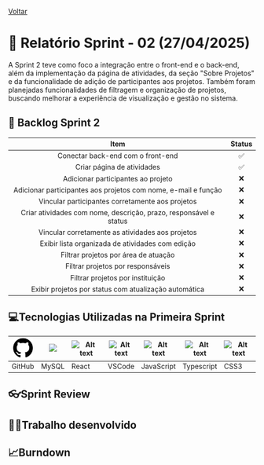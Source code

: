 <a href="../README.md">Voltar</a>

# 📄 Relatório Sprint - 02 (27/04/2025)

A Sprint 2 teve como foco a integração entre o front-end e o back-end, além da implementação da página de atividades, da seção "Sobre Projetos" e da funcionalidade de adição de participantes aos projetos. Também foram planejadas funcionalidades de filtragem e organização de projetos, buscando melhorar a experiência de visualização e gestão no sistema.

<h2 aling="center">📜 Backlog Sprint 2 </h2>
<span id="backlog1">
  
| Item | Status | 
| :----: | :----: |                                                                                    
| Conectar back-end com o front-end                                                         | ✅     
| Criar página de atividades                                                                | ✅     
| Adicionar participantes ao projeto                                                        | ❌    
| Adicionar participantes aos projetos com nome, e-mail e função                            | ❌     
| Vincular participantes corretamente aos projetos                                          | ❌     
| Criar atividades com nome, descrição, prazo, responsável e status                         | ❌     
| Vincular corretamente as atividades aos projetos                                          | ❌     
| Exibir lista organizada de atividades com edição                                          | ❌     
| Filtrar projetos por área de atuação                                                      | ❌     
| Filtrar projetos por responsáveis                                                         | ❌     
| Filtrar projetos por instituição                                                          | ❌     
| Exibir projetos por status com atualização automática                                     | ❌     


<h2 aling="center"> 💻Tecnologias Utilizadas na Primeira Sprint </h2>
<span id="tecnologia">

<table>
  <thead>
    <th><img
    src="https://github.com/ThothTech-Fatec/Maat-View/blob/main/Static/Github.png"
    alt="Alt text"
    title="GitHub"
    style="display: inline-block; margin: 0 auto; width: 40px"></th>
    <th><img
    src="https://cdn.jsdelivr.net/gh/devicons/devicon@latest/icons/mysql/mysql-original-wordmark.svg" /></th>
    <th><img
    src="https://cdn.jsdelivr.net/gh/devicons/devicon@latest/icons/react/react-original.svg"
    alt="Alt text"
    title="React"
    style="display: inline-block; margin: 0 auto; width: 60px"></th>
    <th><img
    src="https://user-images.githubusercontent.com/76211125/227505063-5839c5e0-9524-41ff-9d24-ce6cbaf217a6.png"
    alt="Alt text"
    title="VSCode"
    style="display: inline-block; margin: 0 auto; width: 50px"></th>
     <th><img
    src="https://user-images.githubusercontent.com/89823203/190717820-53e9f06b-1aec-4e46-91e1-94ea2cf07100.svg"
    alt="Alt text"
    title="JavaScript"
    style="display: inline-block; margin: 0 auto; width: 60px"></th>
     <th><img
    src="https://cdn.jsdelivr.net/gh/devicons/devicon/icons/typescript/typescript-original.svg"
    alt="Alt text"
    title="TypeScript"
    style="display: inline-block; margin: 0 auto; width: 60px"></th>
     <th><img
    src="https://user-images.githubusercontent.com/76211125/227503103-bb7005d7-5f2f-46e4-adb5-92ef19ce677d.png"
    alt="Alt text"
    title="CSS3"
    style="display: inline-block; margin: 0 auto; width: 60px"></th>
      <th><img
    src="https://cdn.jsdelivr.net/gh/devicons/devicon@latest/icons/jira/jira-original.svg"
    alt="Alt text"
    title="Jira"
    style="display: inline-block; margin: 0 auto; width: 60px"></th>
  </thead>

  <tbody>
    <td>GitHub</td>
    <td>MySQL</td>
    <td>React</td>
    <td>VSCode</td>
    <td>JavaScript</td>
    <td>Typescript</td>
    <td>CSS3</td>
    <td>Jira</td>
  </tbody>

</table>

## 👓Sprint Review

## 👨‍💻Trabalho desenvolvido


## 📈Burndown


